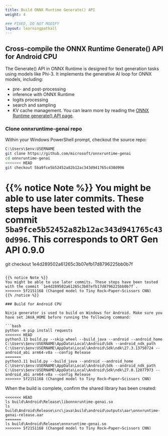 ```yaml
---
title: Build ONNX Runtime Generate() API
weight: 4

### FIXED, DO NOT MODIFY
layout: learningpathall
---
```


## Cross-compile the ONNX Runtime Generate() API for Android CPU

The Generate() API in ONNX Runtime is designed for text generation tasks using models like Phi-3. It implements the generative AI loop for ONNX models, including:
- pre- and post-processing
- inference with ONNX Runtime
- logits processing
- search and sampling
- KV cache management. 
You can learn more by reading the [ONNX Runtime generate() API page](https://onnxruntime.ai/docs/genai/).


### Clone onnxruntime-genai repo
Within your Windows PowerShell prompt, checkout the source repo:

```bash
C:\Users\$env:USERNAME
git clone https://github.com/microsoft/onnxruntime-genai
cd onnxruntime-genai
<<<<<<< HEAD
git checkout 5ba9fce5b52452a82b12ac343d941765c430d996
```

{{% notice Note %}}
You might be able to use later commits. These steps have been tested with the commit `5ba9fce5b52452a82b12ac343d941765c430d996`. This corresponds to ORT Gen API 0.9.0
=======
git checkout 1e4d289502a61265c3b07efb17d8796225bb0b7f
```

{{% notice Note %}}
You might be able to use later commits. These steps have been tested with the commit `1e4d289502a61265c3b07efb17d8796225bb0b7f`.
>>>>>>> 5f2151168 (Changed model to Tiny Rock–Paper–Scissors CNN)
{{% /notice %}}

### Build for Android CPU

Ninja generator is used to build on Windows for Android. Make sure you have set JAVA_HOME before running the following command:

```bash
python -m pip install requests 
<<<<<<< HEAD
python3.13 build.py --skip_wheel --build_java --android --android_home C:\Users\$env:USERNAME\AppData\Local\Android\Sdk --android_ndk_path C:\Users\$env:USERNAME\AppData\Local\Android\Sdk\ndk\27.3.13750724 --android_abi arm64-v8a --config Release
=======
python3.11 build.py --build_java --android --android_home C:\Users\$env:USERNAME\AppData\Local\Android\Sdk --android_ndk_path C:\Users\$env:USERNAME\AppData\Local\Android\Sdk\ndk\27.0.12077973 --android_abi arm64-v8a --config Release
>>>>>>> 5f2151168 (Changed model to Tiny Rock–Paper–Scissors CNN)
```

When the build is complete, confirm the shared library has been created:

```output
<<<<<<< HEAD
ls build\Android\Release\libonnxruntime-genai.so
ls build\Android\Release\src\java\build\android\outputs\aar\onnxruntime-genai-release.aar
=======
ls build\Android\Release\onnxruntime-genai.so
>>>>>>> 5f2151168 (Changed model to Tiny Rock–Paper–Scissors CNN)
```
